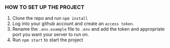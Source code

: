 ### HOW TO SET UP THE PROJECT

1. Clone the repo and run `npm install`
2. Log into your github account and create an `access token`.
3. Rename the `.env.example` file to `.env` and add the token and appropriate port you want your server to run on.
4. Run `npm start` to start the project
